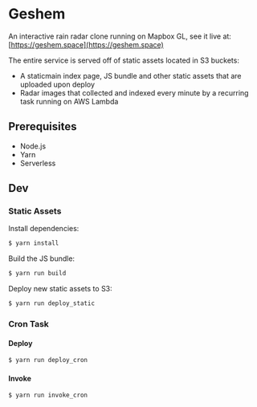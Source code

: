 # Geshem

An interactive rain radar clone running on Mapbox GL, see it live at: [https://geshem.space](https://geshem.space)

The entire service is served off of static assets located in S3 buckets:
 - A staticmain index page, JS bundle and other static assets that are uploaded upon deploy
 - Radar images that collected and indexed every minute by a recurring task running on AWS Lambda

## Prerequisites

 - Node.js
 - Yarn
 - Serverless

## Dev

### Static Assets

Install dependencies:
```bash
$ yarn install
```

Build the JS bundle:

```bash
$ yarn run build
```

Deploy new static assets to S3:

```bash
$ yarn run deploy_static
```

### Cron Task

#### Deploy

```bash
$ yarn run deploy_cron
```

#### Invoke

```bash
$ yarn run invoke_cron
```
